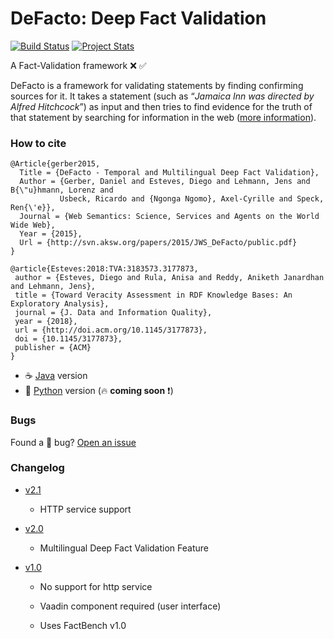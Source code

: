 DeFacto: Deep Fact Validation 
==============================
[![Build Status](https://travis-ci.org/SmartDataAnalytics/DeFacto.svg?branch=master)](https://travis-ci.org/SmartDataAnalytics/DeFacto)
[![Project Stats](https://www.openhub.net/p/deepfactvalidation/widgets/project_thin_badge.gif)](https://www.openhub.net/p/deepfactvalidation)

A Fact-Validation framework :x: :white_check_mark:

DeFacto is a framework for validating statements by finding confirming sources for it. It takes a statement (such as “<i>Jamaica Inn was directed by Alfred Hitchcock</i>”) as input and then tries to find evidence for the truth of that statement by searching for information in the web ([more information](http://sda.cs.uni-bonn.de/projects/defacto/)).

### How to cite
```
@Article{gerber2015,
  Title = {DeFacto - Temporal and Multilingual Deep Fact Validation},
  Author = {Gerber, Daniel and Esteves, Diego and Lehmann, Jens and B{\"u}hmann, Lorenz and 
           Usbeck, Ricardo and {Ngonga Ngomo}, Axel-Cyrille and Speck, Ren{\'e}},
  Journal = {Web Semantics: Science, Services and Agents on the World Wide Web},
  Year = {2015},
  Url = {http://svn.aksw.org/papers/2015/JWS_DeFacto/public.pdf}
}
```

```
@article{Esteves:2018:TVA:3183573.3177873,
 author = {Esteves, Diego and Rula, Anisa and Reddy, Aniketh Janardhan and Lehmann, Jens},
 title = {Toward Veracity Assessment in RDF Knowledge Bases: An Exploratory Analysis},
 journal = {J. Data and Information Quality},
 year = {2018},
 url = {http://doi.acm.org/10.1145/3177873},
 doi = {10.1145/3177873},
 publisher = {ACM}
} 

```

- :coffee: [Java](https://github.com/SmartDataAnalytics/DeFacto/tree/master) version
- :snake: [Python](https://github.com/SmartDataAnalytics/DeFacto/tree/version3) version (:fire: **coming soon** :exclamation:)

### Bugs
Found a :bug: bug? [Open an issue](https://github.com/SmartDataAnalytics/DeFacto/issues/new) 

### Changelog
- [v2.1](https://github.com/AKSW/DeFacto/releases/tag/v2.1)
	- HTTP service support

- [v2.0](https://github.com/AKSW/DeFacto/releases/tag/v2.0)
	- Multilingual Deep Fact Validation Feature

- [v1.0](https://github.com/AKSW/DeFacto/releases/tag/v1.0)
	- No support for http service
	
	- Vaadin component required (user interface)
    	
	- Uses FactBench v1.0
